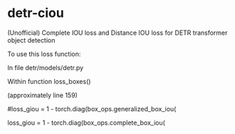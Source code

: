 # detr-ciou
(Unofficial) Complete IOU loss and Distance IOU loss for DETR transformer object detection




To use this loss function:




In file detr/models/detr.py




Within function loss_boxes()

(approximately line 159)




#loss_giou = 1 - torch.diag(box_ops.generalized_box_iou(

loss_giou = 1 - torch.diag(box_ops.complete_box_iou(
